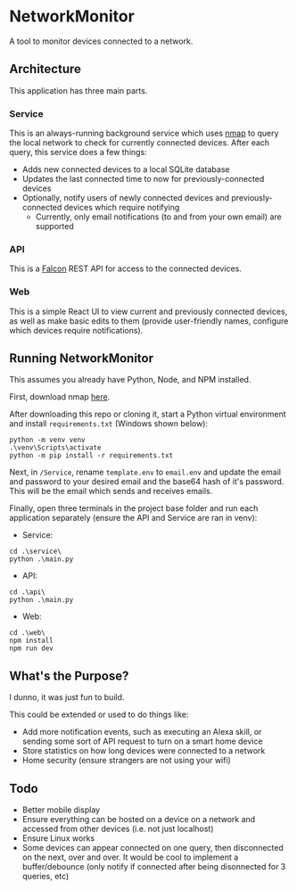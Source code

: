 # NetworkMonitor
A tool to monitor devices connected to a network.


## Architecture
This application has three main parts.

### Service
This is an always-running background service which uses [nmap](https://nmap.org/) to query the local network to check for currently connected devices. After each query, this service does a few things:
- Adds new connected devices to a local SQLite database
- Updates the last connected time to now for previously-connected devices
- Optionally, notify users of newly connected devices and previously-connected devices which require notifying
  - Currently, only email notifications (to and from your own email) are supported
  
### API
This is a [Falcon](https://falcon.readthedocs.io/en/stable/) REST API for access to the connected devices.

### Web
This is a simple React UI to view current and previously connected devices, as well as make basic edits to them (provide user-friendly names, configure which devices require notifications).

## Running NetworkMonitor
This assumes you already have Python, Node, and NPM installed. 

First, download nmap [here](https://nmap.org/download).

After downloading this repo or cloning it, start a Python virtual environment and install `requirements.txt` (Windows shown below):

```
python -m venv venv
.\venv\Scripts\activate
python -m pip install -r requirements.txt
```

Next, in `/Service`, rename `template.env` to `email.env` and update the email and password to your desired email and the base64 hash of it's password. This will be the email which sends and receives emails. 

Finally, open three terminals in the project base folder and run each application separately (ensure the API and Service are ran in venv):
- Service:
```
cd .\service\
python .\main.py
```
- API:
```
cd .\api\
python .\main.py
```
- Web:
```
cd .\web\
npm install
npm run dev
```

## What's the Purpose?
I dunno, it was just fun to build.

This could be extended or used to do things like:
- Add more notification events, such as executing an Alexa skill, or sending some sort of API request to turn on a smart home device
- Store statistics on how long devices were connected to a network
- Home security (ensure strangers are not using your wifi)

## Todo
- Better mobile display
- Ensure everything can be hosted on a device on a network and accessed from other devices (i.e. not just localhost)
- Ensure Linux works
- Some devices can appear connected on one query, then disconnected on the next, over and over. It would be cool to implement a buffer/debounce (only notify if connected after being disonnected for 3 queries, etc)  
